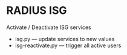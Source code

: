 RADIUS ISG
===

Activate / Deactivate ISG services

* isg.py &mdash; update services to new values
* isg-reactivate.py &mdash; trigger all active users
